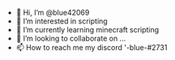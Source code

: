 - 👋 Hi, I’m @blue42069
- 👀 I’m interested in scripting 
- 🌱 I’m currently learning minecraft scripting
- 💞️ I’m looking to collaborate on ...
- 📫 How to reach me my discord '-blue-#2731

<!---
blue42069/blue42069 is a ✨ special ✨ repository because its `README.md` (this file) appears on your GitHub profile.
You can click the Preview link to take a look at your changes.
--->

